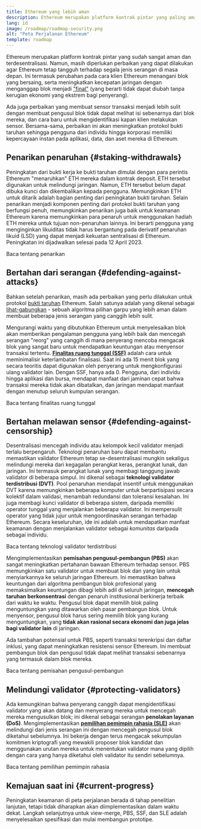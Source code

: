 ```yaml
---
title: Ethereum yang lebih aman
description: Ethereum merupakan platform kontrak pintar yang paling aman dan terdesentralisasi yang pernah ada. Namun, masih diperlukan perbaikan yang dapat dilakukan agar Ethereum tetap tangguh terhadap segala tingkat serangan di masa depan.
lang: id
image: /roadmap/roadmap-security.png
alt: "Peta Perjalanan Ethereum"
template: roadmap
---
```


Ethereum merupakan platform kontrak pintar yang sudah sangat aman dan terdesentralisasi. Namun, masih diperlukan perbaikan yang dapat dilakukan agar Ethereum tetap tangguh terhadap segala jenis serangan di masa depan. Ini termasuk perubahan pada cara klien Ethereum menangani blok yang bersaing, serta meningkatkan kecepatan jaringan dengan menganggap blok menjadi ["final"](/developers/docs/consensus-mechanisms/pos/#finality) (yang berarti tidak dapat diubah tanpa kerugian ekonomi yang ekstrem bagi penyerang).

Ada juga perbaikan yang membuat sensor transaksi menjadi lebih sulit dengan membuat pengusul blok tidak dapat melihat isi sebenarnya dari blok mereka, dan cara baru untuk mengidentifikasi kapan klien melakukan sensor. Bersama-sama, perbaikan ini akan meningkatkan protokol bukti taruhan sehingga pengguna dari individu hingga korporasi memiliki kepercayaan instan pada aplikasi, data, dan aset mereka di Ethereum.

## Penarikan penaruhan \{#staking-withdrawals}

Peningkatan dari bukti kerja ke bukti taruhan dimulai dengan para perintis Ethereum "menaruhkan" ETH mereka dalam kontrak deposit. ETH tersebut digunakan untuk melindungi jaringan. Namun, ETH tersebut belum dapat dibuka kunci dan dikembalikan kepada pengguna. Memungkinkan ETH untuk ditarik adalah bagian penting dari peningkatan bukti taruhan. Selain penarikan menjadi komponen penting dari protokol bukti taruhan yang berfungsi penuh, memungkinkan penarikan juga baik untuk keamanan Ethereum karena memungkinkan para penaruh untuk menggunakan hadiah ETH mereka untuk tujuan non-penaruhan lainnya. Ini berarti pengguna yang menginginkan likuiditas tidak harus bergantung pada derivatif penaruhan likuid (LSD) yang dapat menjadi kekuatan sentralisasi di Ethereum. Peningkatan ini dijadwalkan selesai pada 12 April 2023.

<ButtonLink variant="outline-color" to="/staking/withdrawals/">Baca tentang penarikan</ButtonLink>

## Bertahan dari serangan \{#defending-against-attacks}

Bahkan setelah penarikan, masih ada perbaikan yang perlu dilakukan untuk protokol [bukti taruhan](/developers/docs/consensus-mechanisms/pos/) Ethereum. Salah satunya adalah yang dikenal sebagai [lihat-gabungkan](https://ethresear.ch/t/view-merge-as-a-replacement-for-proposer-boost/13739) - sebuah algoritma pilihan garpu yang lebih aman dalam membuat beberapa jenis serangan yang canggih lebih sulit.

Mengurangi waktu yang dibutuhkan Ethereum untuk menyelesaikan blok akan memberikan pengalaman pengguna yang lebih baik dan mencegah serangan "reorg" yang canggih di mana penyerang mencoba mengacak blok yang sangat baru untuk mendapatkan keuntungan atau menyensor transaksi tertentu. [**Finalitas ruang tunggal (SSF)**](/roadmap/single-slot-finality/) adalah cara untuk meminimalisir keterlambatan finalisasi. Saat ini ada 15 menit blok yang secara teoritis dapat digunakan oleh penyerang untuk mengkonfigurasi ulang validator lain. Dengan SSF, hanya ada 0. Pengguna, dari individu hingga aplikasi dan bursa, mendapat manfaat dari jaminan cepat bahwa transaksi mereka tidak akan dibatalkan, dan jaringan mendapat manfaat dengan menutup seluruh kumpulan serangan.

<ButtonLink variant="outline-color" to="/roadmap/single-slot-finality/">Baca tentang finalitas ruang tunggal</ButtonLink>

## Bertahan melawan sensor \{#defending-against-censorship}

Desentralisasi mencegah individu atau kelompok kecil validator menjadi terlalu berpengaruh. Teknologi penaruhan baru dapat membantu memastikan validator Ethereum tetap se-desentralisasi mungkin sekaligus melindungi mereka dari kegagalan perangkat keras, perangkat lunak, dan jaringan. Ini termasuk perangkat lunak yang membagi tanggung jawab validator di beberapa simpul. Ini dikenal sebagai **teknologi validator terdistribusi (DVT)**. Pool penaruhan mendapat insentif untuk menggunakan DVT karena memungkinkan beberapa komputer untuk berpartisipasi secara kolektif dalam validasi, menambah redundansi dan toleransi kesalahan. Ini juga membagi kunci validator di beberapa sistem, daripada memiliki operator tunggal yang menjalankan beberapa validator. Ini mempersulit operator yang tidak jujur untuk mengoordinasikan serangan terhadap Ethereum. Secara keseluruhan, ide ini adalah untuk mendapatkan manfaat keamanan dengan menjalankan validator sebagai _komunitas_ daripada sebagai individu.

<ButtonLink variant="outline-color" to="/staking/dvt/">Baca tentang teknologi validator terdistribusi</ButtonLink>

Mengimplementasikan **pemisahan pengusul-pembangun (PBS)** akan sangat meningkatkan pertahanan bawaan Ethereum terhadap sensor. PBS memungkinkan satu validator untuk membuat blok dan yang lain untuk menyiarkannya ke seluruh jaringan Ethereum. Ini memastikan bahwa keuntungan dari algoritma pembangun blok profesional yang memaksimalkan keuntungan dibagi lebih adil di seluruh jaringan, **mencegah taruhan berkonsentrasi** dengan penaruh institusional berkinerja terbaik dari waktu ke waktu. Pengusul blok dapat memilih blok paling menguntungkan yang ditawarkan oleh pasar pembangun blok. Untuk menyensor, pengusul blok harus sering memilih blok yang kurang menguntungkan, yang **tidak akan rasional secara ekonomi dan juga jelas bagi validator lain** di jaringan.

Ada tambahan potensial untuk PBS, seperti transaksi terenkripsi dan daftar inklusi, yang dapat meningkatkan resistensi sensor Ethereum. Ini membuat pembangun blok dan pengusul tidak dapat melihat transaksi sebenarnya yang termasuk dalam blok mereka.

<ButtonLink variant="outline-color" to="/roadmap/pbs/">Baca tentang pemisahan pengusul-pembangun</ButtonLink>

## Melindungi validator \{#protecting-validators}

Ada kemungkinan bahwa penyerang canggih dapat mengidentifikasi validator yang akan datang dan menyerang mereka untuk mencegah mereka mengusulkan blok; ini dikenal sebagai serangan **penolakan layanan (DoS)**. Mengimplementasikan [**pemilihan pemimpin rahasia (SLE)**](/roadmap/secret-leader-election) akan melindungi dari jenis serangan ini dengan mencegah pengusul blok diketahui sebelumnya. Ini bekerja dengan terus mengacak sekumpulan komitmen kriptografi yang mewakili proposer blok kandidat dan menggunakan urutan mereka untuk menentukan validator mana yang dipilih dengan cara yang hanya diketahui oleh validator itu sendiri sebelumnya.

<ButtonLink variant="outline-color" to="/roadmap/secret-leader-election">Baca tentang pemilihan pemimpin rahasia</ButtonLink>

## Kemajuan saat ini \{#current-progress}

Peningkatan keamanan di peta perjalanan berada di tahap penelitian lanjutan, tetapi tidak diharapkan akan diimplementasikan dalam waktu dekat. Langkah selanjutnya untuk view-merge, PBS, SSF, dan SLE adalah menyelesaikan spesifikasi dan mulai membangun prototipe.
